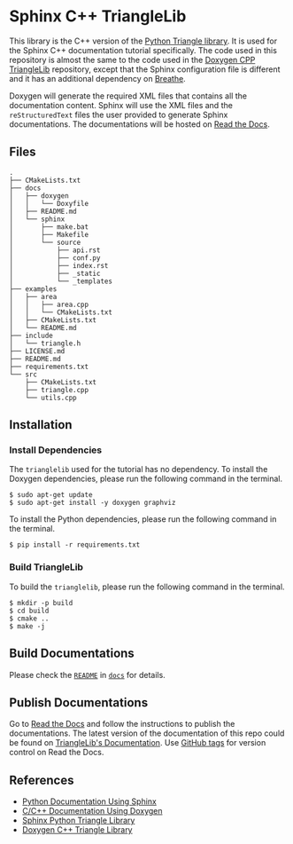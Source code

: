 # Sphinx C++ TriangleLib

This library is the C++ version of the [Python Triangle library](https://github.com/leimao/Sphinx-Python-TriangleLib). It is used for the Sphinx C++ documentation tutorial specifically. The code used in this repository is almost the same to the code used in the [Doxygen CPP TriangleLib](https://github.com/leimao/Doxygen-CPP-TriangleLib) repository, except that the Sphinx configuration file is different and it has an additional dependency on [Breathe](https://breathe.readthedocs.io/en/latest/).

Doxygen will generate the required XML files that contains all the documentation content. Sphinx will use the XML files and the `reStructuredText` files the user provided to generate Sphinx documentations. The documentations will be hosted on [Read the Docs](`https://readthedocs.org/dashboard/import/manual/`).

## Files

```
.
├── CMakeLists.txt
├── docs
│   ├── doxygen
│   │   └── Doxyfile
│   ├── README.md
│   └── sphinx
│       ├── make.bat
│       ├── Makefile
│       └── source
│           ├── api.rst
│           ├── conf.py
│           ├── index.rst
│           ├── _static
│           └── _templates
├── examples
│   ├── area
│   │   ├── area.cpp
│   │   └── CMakeLists.txt
│   ├── CMakeLists.txt
│   └── README.md
├── include
│   └── triangle.h
├── LICENSE.md
├── README.md
├── requirements.txt
└── src
    ├── CMakeLists.txt
    ├── triangle.cpp
    └── utils.cpp
```

## Installation

### Install Dependencies

The `trianglelib` used for the tutorial has no dependency. To install the Doxygen dependencies, please run the following command in the terminal.

```
$ sudo apt-get update
$ sudo apt-get install -y doxygen graphviz
```

To install the Python dependencies, please run the following command in the terminal.


```
$ pip install -r requirements.txt
```

### Build TriangleLib

To build the `trianglelib`, please run the following command in the terminal.

```
$ mkdir -p build
$ cd build
$ cmake ..
$ make -j
```

## Build Documentations

Please check the [`README`](docs/README.md) in [`docs`](docs/) for details.

## Publish Documentations

Go to [Read the Docs](`https://readthedocs.org/dashboard/import/manual/`) and follow the instructions to publish the documentations. The latest version of the documentation of this repo could be found on [TriangleLib's Documentation](). Use [GitHub tags]() for version control on Read the Docs.

## References

* [Python Documentation Using Sphinx](https://leimao.github.io/blog/Python-Documentation-Using-Sphinx/)
* [C/C++ Documentation Using Doxygen](https://leimao.github.io/blog/CPP-Documentation-Using-Doxygen/)
* [Sphinx Python Triangle Library](https://github.com/leimao/Sphinx-Python-TriangleLib)
* [Doxygen C++ Triangle Library](https://github.com/leimao/Doxygen-CPP-TriangleLib)